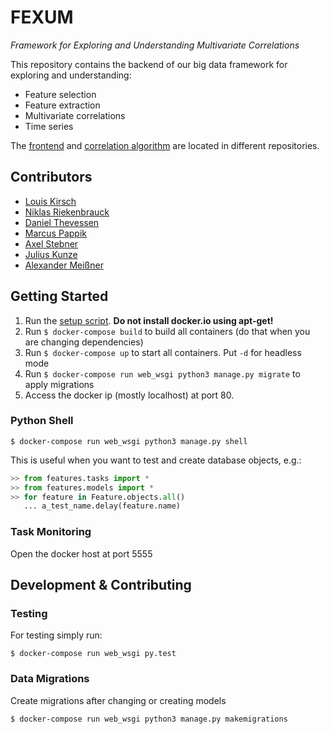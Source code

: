 # FEXUM
_Framework for Exploring and Understanding Multivariate Correlations_

This repository contains the backend of our big data framework for exploring and understanding:
- Feature selection
- Feature extraction
- Multivariate correlations
- Time series

The [frontend](https://github.com/KDD-OpenSource/fexum-frontend) and
[correlation algorithm](https://github.com/KDD-OpenSource/fexum-hics)
are located in different repositories.

## Contributors
* [Louis Kirsch](https://github.com/timediv)
* [Niklas Riekenbrauck](https://github.com/nikriek)
* [Daniel Thevessen](https://github.com/danthe96)
* [Marcus Pappik](https://github.com/marcuspappik)
* [Axel Stebner](https://github.com/xasetl)
* [Julius Kunze](https://github.com/JuliusKunze)
* [Alexander Meißner](https://github.com/Lichtso)

## Getting Started
1. Run the [setup script](deployment/ubuntu-setup.sh). **Do not install docker.io using apt-get!**
2. Run `$ docker-compose build` to build all containers (do that when you are changing dependencies)
3. Run `$ docker-compose up` to start all containers. Put `-d` for headless mode
4. Run `$ docker-compose run web_wsgi python3 manage.py migrate` to apply migrations
5. Access the docker ip (mostly localhost) at port 80.

### Python Shell
```shell
$ docker-compose run web_wsgi python3 manage.py shell
```
This is useful when you want to test and create database objects, e.g.:
```python
>> from features.tasks import *
>> from features.models import *
>> for feature in Feature.objects.all() 
   ... a_test_name.delay(feature.name)
```

### Task Monitoring
Open the docker host at port 5555

## Development & Contributing

### Testing
For testing simply run:
```shell
$ docker-compose run web_wsgi py.test
```

### Data Migrations
Create migrations after changing or creating models
```shell
$ docker-compose run web_wsgi python3 manage.py makemigrations
```
